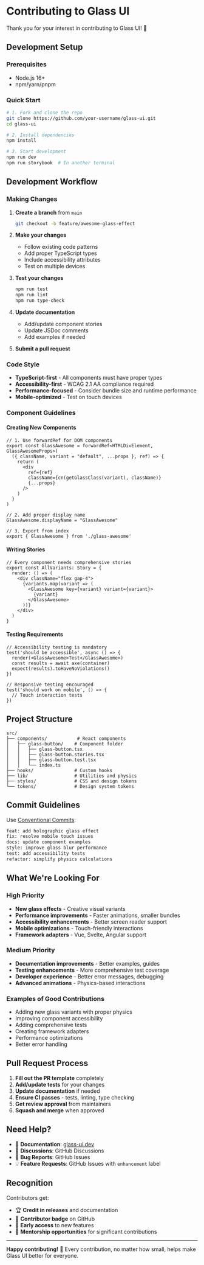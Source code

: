 # Contributing to Glass UI

Thank you for your interest in contributing to Glass UI! 🎉

## Development Setup

### Prerequisites
- Node.js 16+ 
- npm/yarn/pnpm

### Quick Start
```bash
# 1. Fork and clone the repo
git clone https://github.com/your-username/glass-ui.git
cd glass-ui

# 2. Install dependencies
npm install

# 3. Start development
npm run dev
npm run storybook  # In another terminal
```

## Development Workflow

### Making Changes
1. **Create a branch** from `main`
   ```bash
   git checkout -b feature/awesome-glass-effect
   ```

2. **Make your changes**
   - Follow existing code patterns
   - Add proper TypeScript types
   - Include accessibility attributes
   - Test on multiple devices

3. **Test your changes**
   ```bash
   npm run test
   npm run lint
   npm run type-check
   ```

4. **Update documentation**
   - Add/update component stories
   - Update JSDoc comments
   - Add examples if needed

5. **Submit a pull request**

### Code Style
- **TypeScript-first** - All components must have proper types
- **Accessibility-first** - WCAG 2.1 AA compliance required
- **Performance-focused** - Consider bundle size and runtime performance
- **Mobile-optimized** - Test on touch devices

### Component Guidelines

#### Creating New Components
```tsx
// 1. Use forwardRef for DOM components
export const GlassAwesome = forwardRef<HTMLDivElement, GlassAwesomeProps>(
  ({ className, variant = "default", ...props }, ref) => {
    return (
      <div
        ref={ref}
        className={cn(getGlassClass(variant), className)}
        {...props}
      />
    )
  }
)

// 2. Add proper display name
GlassAwesome.displayName = "GlassAwesome"

// 3. Export from index
export { GlassAwesome } from './glass-awesome'
```

#### Writing Stories
```tsx
// Every component needs comprehensive stories
export const AllVariants: Story = {
  render: () => (
    <div className="flex gap-4">
      {variants.map(variant => (
        <GlassAwesome key={variant} variant={variant}>
          {variant}
        </GlassAwesome>
      ))}
    </div>
  )
}
```

#### Testing Requirements
```tsx
// Accessibility testing is mandatory
test('should be accessible', async () => {
  render(<GlassAwesome>Test</GlassAwesome>)
  const results = await axe(container)
  expect(results).toHaveNoViolations()
})

// Responsive testing encouraged
test('should work on mobile', () => {
  // Touch interaction tests
})
```

## Project Structure

```
src/
├── components/           # React components
│   ├── glass-button/    # Component folder
│   │   ├── glass-button.tsx
│   │   ├── glass-button.stories.tsx
│   │   ├── glass-button.test.tsx
│   │   └── index.ts
├── hooks/               # Custom hooks
├── lib/                 # Utilities and physics
├── styles/              # CSS and design tokens
└── tokens/              # Design system tokens
```

## Commit Guidelines

Use [Conventional Commits](https://conventionalcommits.org/):

```bash
feat: add holographic glass effect
fix: resolve mobile touch issues  
docs: update component examples
style: improve glass blur performance
test: add accessibility tests
refactor: simplify physics calculations
```

## What We're Looking For

### High Priority
- **New glass effects** - Creative visual variants
- **Performance improvements** - Faster animations, smaller bundles
- **Accessibility enhancements** - Better screen reader support
- **Mobile optimizations** - Touch-friendly interactions
- **Framework adapters** - Vue, Svelte, Angular support

### Medium Priority  
- **Documentation improvements** - Better examples, guides
- **Testing enhancements** - More comprehensive test coverage
- **Developer experience** - Better error messages, debugging
- **Advanced animations** - Physics-based interactions

### Examples of Good Contributions
- Adding new glass variants with proper physics
- Improving component accessibility
- Adding comprehensive tests
- Creating framework adapters
- Performance optimizations
- Better error handling

## Pull Request Process

1. **Fill out the PR template** completely
2. **Add/update tests** for your changes
3. **Update documentation** if needed
4. **Ensure CI passes** - tests, linting, type checking
5. **Get review approval** from maintainers
6. **Squash and merge** when approved

## Need Help?

- 📖 **Documentation**: [glass-ui.dev](https://glass-ui.dev)
- 💬 **Discussions**: GitHub Discussions
- 🐛 **Bug Reports**: GitHub Issues
- 💡 **Feature Requests**: GitHub Issues with `enhancement` label

## Recognition

Contributors get:
- 🏆 **Credit in releases** and documentation
- 🎯 **Contributor badge** on GitHub
- 🚀 **Early access** to new features
- 🤝 **Mentorship opportunities** for significant contributions

---

**Happy contributing!** 🚀 Every contribution, no matter how small, helps make Glass UI better for everyone.